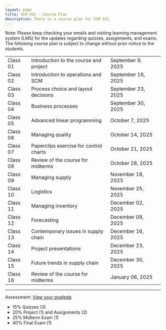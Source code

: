 ```yaml
---
layout: page
title: SCM 431 - Course Plan
description: There is a course plan for SCM 431.
---
```

Note: Please keep checking your emails and visiting learning management system (LMS) for the updates regarding quizzes, assignments, and exams. The following course plan is subject to change without prior notice to the students.
<table>
  <tr>
    <td>Class 01</td>
    <td>Introduction to the course and project</td>
    <td>September 9, 2025</td>
  </tr>
  <tr>
    <td>Class 02</td>
    <td>Introduction to operations and SCM</td>
    <td>September 16, 2025</td>
    <td></td>
  </tr>
  <tr>
    <td>Class 03</td>
    <td>Process choice and layout decisions </td>
    <td>September 23, 2025</td>
  </tr>
  <tr>
    <td>Class 04</td>
    <td>Business processes</td>
    <td>September 30, 2025 	</td>
  </tr>
  <tr>
    <td>Class 05</td>
    <td>Advanced linear programming</td>
    <td>October 7, 2025</td>
    <td></td>
  </tr>
  <tr>
    <td>Class 06</td>
    <td>Managing quality</td>
    <td>October 14, 2025</td>
  </tr>
  <tr>
    <td>Class 07</td>
    <td>Paperclips exercise for control charts</td>
    <td>October 21, 2025</td>
  </tr>
  <tr>
    <td>Class 08</td>
    <td>Review of the course for midterms</td>
    <td>October 28, 2025</td>
  </tr>
  <tr>
    <td>Class 09</td>
    <td>Managing supply</td>
    <td>November 18, 2025</td>
  </tr>
  <tr>
    <td>Class 10</td>
    <td>Logistics</td>
    <td>November 25, 2025</td>
  </tr>
  <tr>
    <td>Class 11</td>
    <td>Managing inventory</td>
    <td>December 02, 2025</td>
  </tr>
  <tr>
    <td>Class 12</td>
    <td>Forecasting</td>
    <td>December 09, 2025</td>
  </tr>
  <tr>
    <td>Class 13</td>
    <td>Contemporary issues in supply chain</td>
    <td>December 16, 2025</td>
  </tr>
  <tr>
    <td>Class 14</td>
    <td>Project presentations</td>
    <td>December 23, 2025</td>
  </tr>
  <tr>
    <td>Class 15</td>
    <td>Future trends in supply chain</td>
    <td>December 30, 2025</td>
  </tr>
  <tr>
    <td>Class 16</td>
    <td>Review of the course for midterms</td>
    <td>January 06, 2025</td>
  </tr>
</table>

<hr class="solid">

Assessment: <a href="https://drive.google.com/file/d/1YWr3qShbdJbqh1If-Z6Xn-qx8c_8h6Cl)" target="_blank" rel="noopener noreferrer">View your grades&#x29c9;</a>
  <ul style="list-style-type:square;">
   <li>15% Quizzes (3)</li>
   <li>20% Project (1) and Assignments (2)</li>
   <li>25% Midterm Exam (1)</li>
   <li>40% Final Exam (1)</li>
  </ul>
